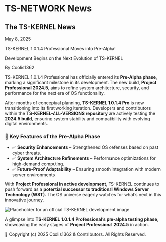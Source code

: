 # TS-NETWORK News  

## The TS-KERNEL News  

May 8, 2025  

TS-KERNEL 1.0.1.4 Professional Moves into Pre-Alpha!  

Development Begins on the Next Evolution of TS-KERNEL  

By Coolis1362  

TS-KERNEL 1.0.1.4 Professional has officially entered its **Pre-Alpha phase**, marking a significant milestone in its development. The new build, **Project Professional 2024.5**, aims to refine system architecture, security, and performance for the next era of OS functionality.  

After months of conceptual planning, **TS-KERNEL 1.0.1.4 Pro** is now transitioning into its first working iteration. Developers and contributors within the **TS-KERNEL-ALL-VERSIONS repository** are actively testing the **2024.5 build**, ensuring system stability and compatibility with evolving digital environments.  

### 🔹 Key Features of the Pre-Alpha Phase  
- ✅ **Security Enhancements** – Strengthened OS defenses based on past cyber threats.  
- ✅ **System Architecture Refinements** – Performance optimizations for high-demand computing.  
- ✅ **Future-Proof Adaptability** – Ensuring smooth integration with modern server environments.  

With **Project Professional in active development**, TS-KERNEL continues to push forward as a **potential successor to traditional Windows Server Technology (WST).** The OS universe eagerly watches for what’s next in this innovative journey.  
 
![Placeholder for an official TS-KERNEL development image](image-url-here)  

A glimpse into **TS-KERNEL 1.0.1.4 Professional’s pre-alpha testing phase**, showcasing the early stages of **Project Professional 2024.5** in action.  

🔐 Copyright (c) 2025 Coolis1362 & Contributors. All Rights Reserved.  
